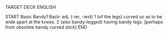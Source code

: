 TARGET DECK
ENGLISH

START
Basic
Bandy1
Back: adj. (-ier, -iest) 1 (of the legs) curved so as to be wide apart at the knees. 2 (also bandy-legged) having bandy legs. [perhaps from obsolete bandy curved stick]
END
